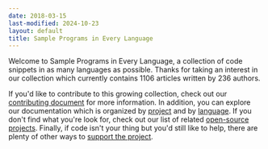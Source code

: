```yaml
---
date: 2018-03-15
last-modified: 2024-10-23
layout: default
title: Sample Programs in Every Language
---
```


Welcome to Sample Programs in Every Language, a collection of code snippets in as many languages as possible. Thanks for taking an interest in our collection which currently contains 1106 articles written by 236 authors.

If you'd like to contribute to this growing collection, check out our [contributing document](https://github.com/TheRenegadeCoder/sample-programs/blob/master/.github/CONTRIBUTING.md) for more information. In addition, you can explore our documentation which is organized by [project](/projects) and by [language](/languages). If you don't find what you're look for, check out our list of related [open-source projects](/related). Finally, if code isn't your thing but you'd still like to help, there are plenty of other ways to [support the project](https://therenegadecoder.com/updates/5-ways-you-can-support-the-renegade-coder/).